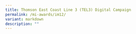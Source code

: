 ```yaml
---
title: Thomson East Coast Line 3 (TEL3) Digital Campaign
permalink: /mi-awards/im12/
variant: markdown
description: ""
---
```

